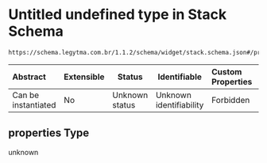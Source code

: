 # Untitled undefined type in Stack Schema

```txt
https://schema.legytma.com.br/1.1.2/schema/widget/stack.schema.json#/properties
```




| Abstract            | Extensible | Status         | Identifiable            | Custom Properties | Additional Properties | Access Restrictions | Defined In                                                                       |
| :------------------ | ---------- | -------------- | ----------------------- | :---------------- | --------------------- | ------------------- | -------------------------------------------------------------------------------- |
| Can be instantiated | No         | Unknown status | Unknown identifiability | Forbidden         | Allowed               | none                | [stack.schema.json\*](../schema/widget/stack.schema.json) |

## properties Type

unknown
